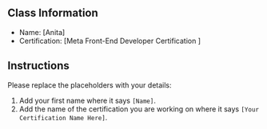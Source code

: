 ## Class Information
- Name: [Anita]  
- Certification: [Meta Front-End Developer Certification ]  

## Instructions
Please replace the placeholders with your details:
1. Add your first name where it says `[Name]`.  
2. Add the name of the certification you are working on where it says `[Your Certification Name Here]`.  
